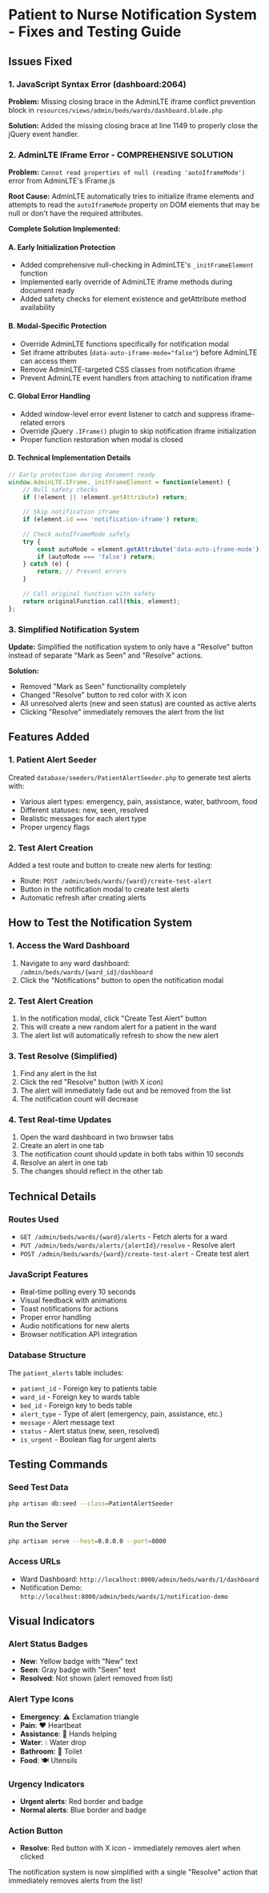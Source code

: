# Patient to Nurse Notification System - Fixes and Testing Guide

## Issues Fixed

### 1. JavaScript Syntax Error (dashboard:2064)
**Problem:** Missing closing brace in the AdminLTE iframe conflict prevention block in `resources/views/admin/beds/wards/dashboard.blade.php`

**Solution:** Added the missing closing brace at line 1149 to properly close the jQuery event handler.

### 2. AdminLTE IFrame Error - COMPREHENSIVE SOLUTION
**Problem:** `Cannot read properties of null (reading 'autoIframeMode')` error from AdminLTE's IFrame.js

**Root Cause:** AdminLTE automatically tries to initialize iframe elements and attempts to read the `autoIframeMode` property on DOM elements that may be null or don't have the required attributes.

**Complete Solution Implemented:**

#### A. Early Initialization Protection
- Added comprehensive null-checking in AdminLTE's `_initFrameElement` function
- Implemented early override of AdminLTE iframe methods during document ready
- Added safety checks for element existence and getAttribute method availability

#### B. Modal-Specific Protection  
- Override AdminLTE functions specifically for notification modal
- Set iframe attributes (`data-auto-iframe-mode="false"`) before AdminLTE can access them
- Remove AdminLTE-targeted CSS classes from notification iframe
- Prevent AdminLTE event handlers from attaching to notification iframe

#### C. Global Error Handling
- Added window-level error event listener to catch and suppress iframe-related errors
- Override jQuery `.IFrame()` plugin to skip notification iframe initialization
- Proper function restoration when modal is closed

#### D. Technical Implementation Details
```javascript
// Early protection during document ready
window.AdminLTE.IFrame._initFrameElement = function(element) {
    // Null safety checks
    if (!element || !element.getAttribute) return;
    
    // Skip notification iframe
    if (element.id === 'notification-iframe') return;
    
    // Check autoIframeMode safely
    try {
        const autoMode = element.getAttribute('data-auto-iframe-mode');
        if (autoMode === 'false') return;
    } catch (e) {
        return; // Prevent errors
    }
    
    // Call original function with safety
    return originalFunction.call(this, element);
};
```

### 3. Simplified Notification System
**Update:** Simplified the notification system to only have a "Resolve" button instead of separate "Mark as Seen" and "Resolve" actions.

**Solution:** 
- Removed "Mark as Seen" functionality completely
- Changed "Resolve" button to red color with X icon
- All unresolved alerts (new and seen status) are counted as active alerts
- Clicking "Resolve" immediately removes the alert from the list

## Features Added

### 1. Patient Alert Seeder
Created `database/seeders/PatientAlertSeeder.php` to generate test alerts with:
- Various alert types: emergency, pain, assistance, water, bathroom, food
- Different statuses: new, seen, resolved
- Realistic messages for each alert type
- Proper urgency flags

### 2. Test Alert Creation
Added a test route and button to create new alerts for testing:
- Route: `POST /admin/beds/wards/{ward}/create-test-alert`
- Button in the notification modal to create test alerts
- Automatic refresh after creating alerts

## How to Test the Notification System

### 1. Access the Ward Dashboard
1. Navigate to any ward dashboard: `/admin/beds/wards/{ward_id}/dashboard`
2. Click the "Notifications" button to open the notification modal

### 2. Test Alert Creation
1. In the notification modal, click "Create Test Alert" button
2. This will create a new random alert for a patient in the ward
3. The alert list will automatically refresh to show the new alert

### 3. Test Resolve (Simplified)
1. Find any alert in the list
2. Click the red "Resolve" button (with X icon)
3. The alert will immediately fade out and be removed from the list
4. The notification count will decrease

### 4. Test Real-time Updates
1. Open the ward dashboard in two browser tabs
2. Create an alert in one tab
3. The notification count should update in both tabs within 10 seconds
4. Resolve an alert in one tab
5. The changes should reflect in the other tab

## Technical Details

### Routes Used
- `GET /admin/beds/wards/{ward}/alerts` - Fetch alerts for a ward
- `PUT /admin/beds/wards/alerts/{alertId}/resolve` - Resolve alert
- `POST /admin/beds/wards/{ward}/create-test-alert` - Create test alert

### JavaScript Features
- Real-time polling every 10 seconds
- Visual feedback with animations
- Toast notifications for actions
- Proper error handling
- Audio notifications for new alerts
- Browser notification API integration

### Database Structure
The `patient_alerts` table includes:
- `patient_id` - Foreign key to patients table
- `ward_id` - Foreign key to wards table  
- `bed_id` - Foreign key to beds table
- `alert_type` - Type of alert (emergency, pain, assistance, etc.)
- `message` - Alert message text
- `status` - Alert status (new, seen, resolved)
- `is_urgent` - Boolean flag for urgent alerts

## Testing Commands

### Seed Test Data
```bash
php artisan db:seed --class=PatientAlertSeeder
```

### Run the Server
```bash
php artisan serve --host=0.0.0.0 --port=8000
```

### Access URLs
- Ward Dashboard: `http://localhost:8000/admin/beds/wards/1/dashboard`
- Notification Demo: `http://localhost:8000/admin/beds/wards/1/notification-demo`

## Visual Indicators

### Alert Status Badges
- **New**: Yellow badge with "New" text
- **Seen**: Gray badge with "Seen" text  
- **Resolved**: Not shown (alert removed from list)

### Alert Type Icons
- **Emergency**: ⚠️ Exclamation triangle
- **Pain**: ❤️ Heartbeat
- **Assistance**: 🤝 Hands helping
- **Water**: 💧 Water drop
- **Bathroom**: 🚽 Toilet
- **Food**: 🍽️ Utensils

### Urgency Indicators
- **Urgent alerts**: Red border and badge
- **Normal alerts**: Blue border and badge

### Action Button
- **Resolve**: Red button with X icon - immediately removes alert when clicked

The notification system is now simplified with a single "Resolve" action that immediately removes alerts from the list! 